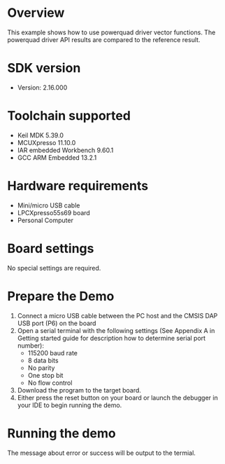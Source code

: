 Overview
========
This example shows how to use powerquad driver vector functions.
The powerquad driver API results are compared to the reference result.

SDK version
===========
- Version: 2.16.000

Toolchain supported
===================
- Keil MDK  5.39.0
- MCUXpresso  11.10.0
- IAR embedded Workbench  9.60.1
- GCC ARM Embedded  13.2.1

Hardware requirements
=====================
- Mini/micro USB cable
- LPCXpresso55s69 board
- Personal Computer

Board settings
==============
No special settings are required.

Prepare the Demo
================
1.  Connect a micro USB cable between the PC host and the CMSIS DAP USB port (P6) on the board
2.  Open a serial terminal with the following settings (See Appendix A in Getting started guide for description how to determine serial port number):
    - 115200 baud rate
    - 8 data bits
    - No parity
    - One stop bit
    - No flow control
3.  Download the program to the target board.
4.  Either press the reset button on your board or launch the debugger in your IDE to begin running the demo.

Running the demo
================
The message about error or success will be output to the termial.
